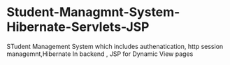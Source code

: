 # Student-Managmnt-System-Hibernate-Servlets-JSP
STudent Management System which includes authenatication, http session managemnt,Hibernate In backend , JSP for Dynamic View pages 

